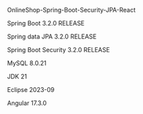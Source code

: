 OnlineShop-Spring-Boot-Security-JPA-React

Spring Boot 3.2.0 RELEASE

Spring data JPA 3.2.0 RELEASE

Spring Boot Security 3.2.0 RELEASE

MySQL 8.0.21

JDK 21

Eclipse 2023-09

Angular  17.3.0


